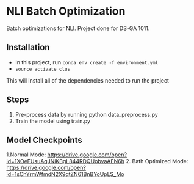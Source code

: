 # NLI Batch Optimization

Batch optimizations for NLI. Project done for DS-GA 1011.

## Installation

- In this project, run `conda env create -f environment.yml`
- `source activate clus`

This will install all of the dependencies needed to run the project

## Steps 
1. Pre-process data by running python data_preprocess.py
2. Train the model using train.py

## Model Checkpoints
1.Normal Mode: https://drive.google.com/open?id=1XOeFUsuAqJNiKBgL844RDQUobvaAEN6h
2. Bath Optimized Mode: https://drive.google.com/open?id=1sChYrmWfmdN2X9qtZN61BnBYoUpLS_Mo

